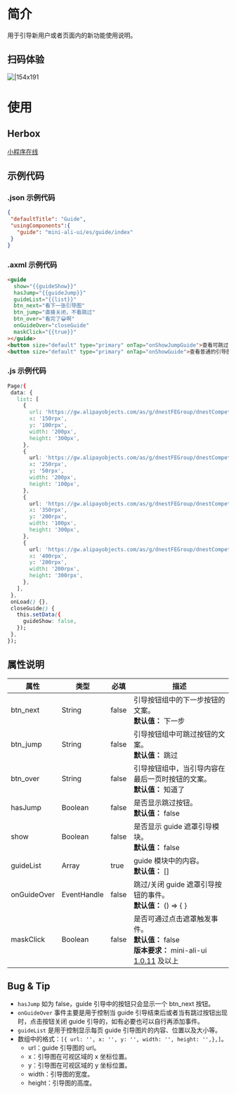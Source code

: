 
# 简介
用于引导新用户或者页面内的新功能使用说明。

## 扫码体验
![|154x191](https://mdn.alipayobjects.com/afts/img/A*k-ugTaw0qaQAAAAAAAAAAABkAa8wAA/original?bz=openpt_doc&t=bgQvrbZfDias9tqx7Di5TQAAAABkMK8AAAAA#align=left&display=inline&height=191&margin=%5Bobject%20Object%5D&originHeight=191&originWidth=154&status=done&style=none&width=154)

# 使用

## Herbox
[小程序在线](https://herbox-embed.alipay.com/s/doc-aliui-guide?theme=light&previewZoom=75&chInfo=openhome-doc) 

## 示例代码

### .json 示例代码
```json
{
 "defaultTitle": "Guide",
 "usingComponents":{
   "guide": "mini-ali-ui/es/guide/index"
 }
}
```

### .axml 示例代码
```html
<guide
  show="{{guideShow}}"
  hasJump="{{guideJump}}"
  guideList="{{list}}"
  btn_next="看下一张引导图"
  btn_jump="直接关闭，不看跳过"
  btn_over="看完了😀啊"
  onGuideOver="closeGuide"
  maskClick="{{true}}"
></guide>
<button size="default" type="primary" onTap="onShowJumpGuide">查看可跳过的引导图</button>
<button size="default" type="primary" onTap="onShowGuide">查看普通的引导图</button>
```

### .js 示例代码
```css
Page({
 data: {
   list: [
     {
       url: 'https://gw.alipayobjects.com/as/g/dnestFEGroup/dnestCompetFE/0.3.54/public/ii_bg1.49350b69.jpg',
       x: '150rpx',
       y: '100rpx',
       width: '200px',
       height: '300px',
     },
     {
       url: 'https://gw.alipayobjects.com/as/g/dnestFEGroup/dnestCompetFE/0.3.54/public/ii_bg1.49350b69.jpg',
       x: '250rpx',
       y: '50rpx',
       width: '200px',
       height: '100px',
     },
     {
       url: 'https://gw.alipayobjects.com/as/g/dnestFEGroup/dnestCompetFE/0.3.54/public/ii_bg1.49350b69.jpg',
       x: '350rpx',
       y: '200rpx',
       width: '100px',
       height: '300px',
     },
     {
       url: 'https://gw.alipayobjects.com/as/g/dnestFEGroup/dnestCompetFE/0.3.54/public/ii_bg1.49350b69.jpg',
       x: '400rpx',
       y: '200rpx',
       width: '200rpx',
       height: '300rpx',
     },
   ],
 },
 onLoad() {},
 closeGuide() {
   this.setData({
     guideShow: false,
   });
 },
});
```



## 属性说明
| **属性** | **类型** | **必填** | **描述** |
| --- | --- | --- | --- |
| btn_next | String | false | 引导按钮组中的下一步按钮的文案。<br />**默认值：** 下一步 |
| btn_jump | String | false | 引导按钮组中可跳过按钮的文案。<br />**默认值：** 跳过 |
| btn_over | String | false | 引导按钮组中，当引导内容在最后一页时按钮的文案。<br />**默认值：** 知道了 |
| hasJump | Boolean | false | 是否显示跳过按钮。<br />**默认值：** false |
| show | Boolean | false | 是否显示 guide 遮罩引导模块。<br />**默认值：** false |
| guideList | Array | true | guide 模块中的内容。<br />**默认值：** [] |
| onGuideOver | EventHandle | false | 跳过/关闭 guide 遮罩引导按钮的事件。<br />**默认值：** () => { } |
| maskClick | Boolean | false | 是否可通过点击遮罩触发事件。<br />**默认值：** false<br />**版本要求：** mini-ali-ui [1.0.11](https://www.npmjs.com/package/mini-ali-ui?activeTab=versions) 及以上 |


## Bug & Tip

- `hasJump` 如为 false，guide 引导中的按钮只会显示一个 btn_next 按钮。
- `onGuideOver` 事件主要是用于控制当 guide 引导结束后或者当有跳过按钮出现时，点击按钮关闭 guide 引导的，如有必要也可以自行再添加事件。
- `guideList` 是用于控制显示每页 guide 引导图片的内容、位置以及大小等。
- 数组中的格式：`[{ url: '', x: '', y: '', width: '', height: '',},]`。
   - url：guide 引导图的 url。
   - x：引导图在可视区域的 x 坐标位置。
   - y：引导图在可视区域的 y 坐标位置。
   - width：引导图的宽度。
   - height：引导图的高度。
